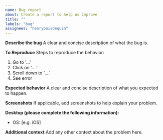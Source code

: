 ```yaml
---
name: Bug report
about: Create a report to help us improve
title: ""
labels: "bug"
assignees: "henryboisdequin"
---
```


**Describe the bug**
A clear and concise description of what the bug is.

**To Reproduce**
Steps to reproduce the behavior:

1. Go to '...'
2. Click on '....'
3. Scroll down to '....'
4. See error

**Expected behavior**
A clear and concise description of what you expected to happen.

**Screenshots**
If applicable, add screenshots to help explain your problem.

**Desktop (please complete the following information):**

- OS: [e.g. iOS]

**Additional context**
Add any other context about the problem here.
